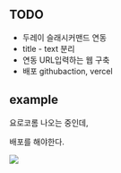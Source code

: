 

## TODO

- 두레이 슬래시커맨드 연동
- title - text 분리
- 연동 URL입력하는 웹 구축
- 배포 githubaction, vercel

## example

요로코롬 나오는 중인데,

배포를 해야한다.

<image src="./example.png"/>